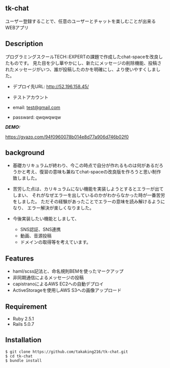 ## tk-chat
 
ユーザー登録することで、任意のユーザーとチャットを楽しむことが出来るWEBアプリ
 
## Description
 プログラミングスクールTECH::EXPERTの課題で作成したchat-spaceを改良したものです。
 見た目を少し華やかにし、新たにメッセージの削除機能、投稿されたメッセージがいつ、誰が投稿したのかを明確にし、より使いやすくしました。

- デプロイ先URL: http://52.196.158.45/

- テストアカウント
- email: test@gmail.com
- passward: qwqwqwqw

***DEMO:***
 
https://gyazo.com/94f0960078b014e8d77a906d746b02f0

 
## background
- 基礎カリキュラムが終わり、今この時点で自分が作れるものは何があるだろうかと考え、復習の意味も兼ねてchat-spaceの改良版を作ろうと思い制作致しました。

- 苦労した点は、カリキュラムにない機能を実装しようとするとエラーが出てしまい、
 それがなぜエラーを出しているのかがわからなかった時が一番苦労をしました。
 ただその経験があったことでエラーの意味を読み解けるようになり、
 エラー解決が楽しくなりました。

- 今後実装したい機能としまして、
  - SNS認証、SNS連携
  - 動画、音源投稿
  - ドメインの取得等を考えています。

## Features
 
- haml/scss記法と、命名規則BEMを使ったマークアップ
- 非同期通信によるメッセージの投稿
- capistranoによるAWS EC2への自動デプロイ
- ActiveStorageを使用しAWS S3への画像アップロード
 
## Requirement

- Ruby 2.5.1
- Rails 5.0.7
 
## Installation

```
$ git clone https://github.com/takaking216/tk-chat.git
$ cd tk-chat
$ bundle install
```